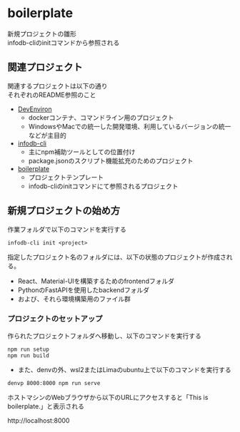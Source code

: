 # boilerplate

新規プロジェクトの雛形  
infodb-cliのinitコマンドから参照される

## 関連プロジェクト

関連するプロジェクトは以下の通り  
それぞれのREADME参照のこと

* [DevEnviron](https://github.com/tamuto/devenviron)
  * dockerコンテナ、コマンドライン用のプロジェクト
  * WindowsやMacでの統一した開発環境、利用しているバージョンの統一などが主目的
* [infodb-cli](https://github.com/tamuto/infodb-cli)
  * 主にnpm補助ツールとしての位置付け
  * package.jsonのスクリプト機能拡充のためのプロジェクト
* [boilerplate](https://github.com/tamuto/boilerplate)
  * プロジェクトテンプレート
  * infodb-cliのinitコマンドにて参照されるプロジェクト

## 新規プロジェクトの始め方

作業フォルダで以下のコマンドを実行する

```
infodb-cli init <project>
```

指定したプロジェクト名のフォルダには、以下の状態のプロジェクトが作成される。

* React、Material-UIを構築するためのfrontendフォルダ
* PythonのFastAPIを使用したbackendフォルダ
* および、それら環境構築用のファイル群

### プロジェクトのセットアップ

作られたプロジェクトフォルダへ移動し、以下のコマンドを実行する

```
npm run setup
npm run build
```

* また、denvの外、wsl2またはLimaのubuntu上で以下のコマンドを実行する

```
denvp 8000:8000 npm run serve
```

ホストマシンのWebブラウザから以下のURLにアクセスすると「This is boilerplate.」と表示される

http://localhost:8000


